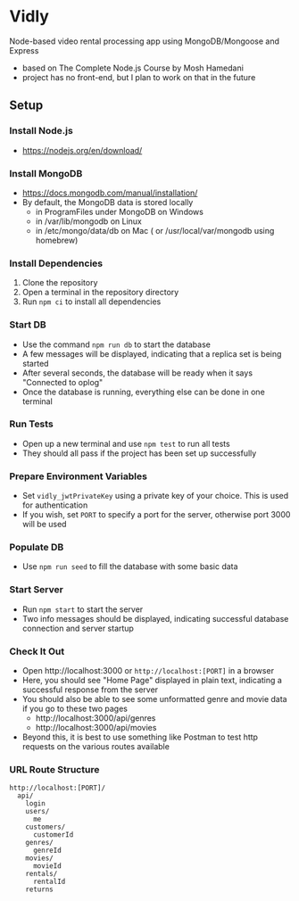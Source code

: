 # Vidly
Node-based video rental processing app using MongoDB/Mongoose and Express
 - based on The Complete Node.js Course by Mosh Hamedani
 - project has no front-end, but I plan to work on that in the future

## Setup
### Install Node.js
 - https://nodejs.org/en/download/

### Install MongoDB
 - https://docs.mongodb.com/manual/installation/
 - By default, the MongoDB data is stored locally
   - in ProgramFiles under MongoDB on Windows
   - in /var/lib/mongodb on Linux
   - in /etc/mongo/data/db on Mac ( or /usr/local/var/mongodb using homebrew)

### Install Dependencies
1. Clone the repository
2. Open a terminal in the repository directory
3. Run `npm ci` to install all dependencies

### Start DB
 - Use the command `npm run db` to start the database
 - A few messages will be displayed, indicating that a replica set is being started
 - After several seconds, the database will be ready when it says "Connected to oplog"
 - Once the database is running, everything else can be done in one terminal

### Run Tests
 - Open up a new terminal and use `npm test` to run all tests
 - They should all pass if the project has been set up successfully

### Prepare Environment Variables
 - Set `vidly_jwtPrivateKey` using a private key of your choice. This is used for authentication
 - If you wish, set `PORT` to specify a port for the server, otherwise port 3000 will be used

### Populate DB
 - Use `npm run seed` to fill the database with some basic data

### Start Server
 - Run `npm start` to start the server
 - Two info messages should be displayed, indicating successful database connection and server startup

### Check It Out
 - Open http://localhost:3000 or `http://localhost:[PORT]` in a browser
 - Here, you should see "Home Page" displayed in plain text, indicating a successful response from the server
 - You should also be able to see some unformatted genre and movie data if you go to these two pages
   - http://localhost:3000/api/genres
   - http://localhost:3000/api/movies
 - Beyond this, it is best to use something like Postman to test http requests on the various routes available
 
### URL Route Structure
    http://localhost:[PORT]/
      api/
        login
        users/
          me
        customers/
          customerId
        genres/
          genreId
        movies/
          movieId
        rentals/
          rentalId
        returns
